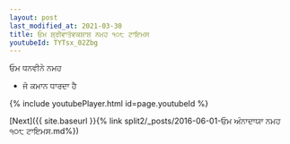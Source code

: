 ```yaml
---
layout: post
last_modified_at: 2021-03-30
title: ਓਮ ਸ਼੍ਰੀਵਾਤੱਵਕਸ਼ਾਸ਼ ਨਮਹ ੧੦੮ ਟਾਇਮਸ
youtubeId: TYTsx_02Zbg
---
```

 
 
 ਓਮ ਧਨਵੀਨੇ ਨਮਹ  
 
 -  ਜੋ ਕਮਾਨ ਧਾਰਦਾ ਹੈ 
 
  
 
  
 
 
 
 
 
 


{% include youtubePlayer.html id=page.youtubeId %}
 
[Next]({{ site.baseurl }}{% link  split2/_posts/2016-06-01-ਓਮ ਅੰਨਾਦਾਯਾ ਨਮਹ ੧੦੮ ਟਾਇਮਸ.md%})
 
